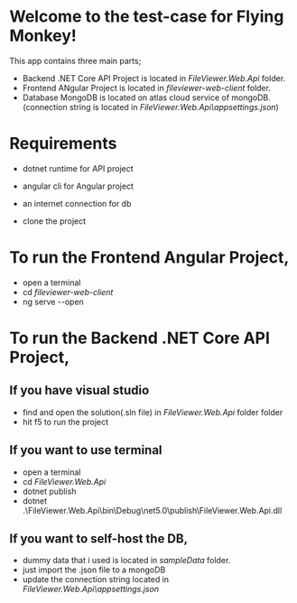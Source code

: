 # Welcome to the test-case for Flying Monkey!

This app contains three main parts;
- Backend .NET Core API Project is located in *FileViewer.Web.Api* folder.
- Frontend ANgular Project is located in *fileviewer-web-client* folder.
- Database MongoDB is located on atlas cloud service of mongoDB. (connection string is located in *FileViewer.Web.Api\appsettings.json*)

# Requirements
  - dotnet runtime for API project
  - angular cli for Angular project
  - an internet connection for db

- clone the project


# To run the Frontend Angular Project,
 - open a terminal
 - cd *fileviewer-web-client*
 - ng serve --open

# To run the Backend .NET Core API Project,
  
  ## If you have visual studio  
  - find and open the solution(.sln file) in *FileViewer.Web.Api* folder folder
  - hit f5 to run the project

  ## If you want to use terminal
  - open a terminal
  - cd *FileViewer.Web.Api*
  - dotnet publish
  - dotnet .\FileViewer.Web.Api\bin\Debug\net5.0\publish\FileViewer.Web.Api.dll


## If you want to self-host the DB,
 - dummy data that i used is located in *sampleData* folder.
 - just import the .json file to a mongoDB
 - update the connection string located in *FileViewer.Web.Api\appsettings.json* 
